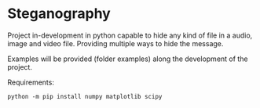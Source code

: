 # Steganography

Project in-development in python capable to hide any kind of file in a audio, image and video file. Providing multiple ways to hide the message.

Examples will be provided (folder examples) along the development of the project.

Requirements:
```
python -m pip install numpy matplotlib scipy
```
